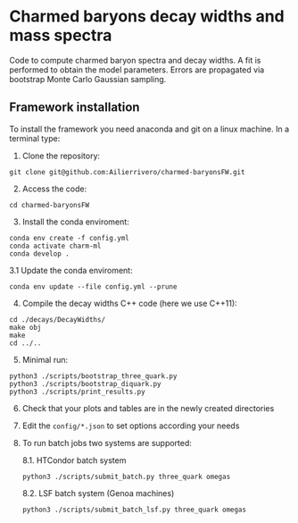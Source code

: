 # Charmed baryons decay widths and mass spectra

Code to compute charmed baryon spectra and decay widths. A fit is performed to obtain the model parameters. Errors are propagated via bootstrap Monte Carlo Gaussian sampling.

## Framework installation

To install the framework you need anaconda and git on a linux machine. In a terminal type:
1. Clone the repository:
  ```
  git clone git@github.com:Ailierrivero/charmed-baryonsFW.git
  ```
2. Access the code:
  ```
  cd charmed-baryonsFW
  ```
3. Install the conda enviroment:
  ```
  conda env create -f config.yml
  conda activate charm-ml
  conda develop .
  ```
3.1 Update the conda enviroment:
   ```
   conda env update --file config.yml --prune
   ```
4. Compile the decay widths C++ code (here we use C++11):
  ```
  cd ./decays/DecayWidths/
  make obj
  make
  cd ../..
  ```
5. Minimal run:
  ```
  python3 ./scripts/bootstrap_three_quark.py
  python3 ./scripts/bootstrap_diquark.py
  python3 ./scripts/print_results.py
  ```
6. Check that your plots and tables are in the newly created directories

7. Edit the ```config/*.json``` to set options according your needs

8. To run batch jobs two systems are supported:

   8.1. HTCondor batch system
   ```
   python3 ./scripts/submit_batch.py three_quark omegas
   ```
   8.2. LSF batch system (Genoa machines)
   ```
   python3 ./scripts/submit_batch_lsf.py three_quark omegas
   ```
